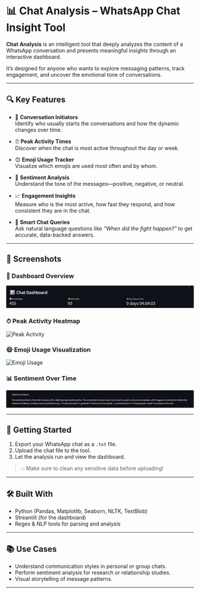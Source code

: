 # 📊 Chat Analysis – WhatsApp Chat Insight Tool

**Chat Analysis** is an intelligent tool that deeply analyzes the content of a WhatsApp conversation and presents meaningful insights through an interactive dashboard.

It’s designed for anyone who wants to explore messaging patterns, track engagement, and uncover the emotional tone of conversations.

---

## 🔍 Key Features

- 🧵 **Conversation Initiators**  
  Identify who usually starts the conversations and how the dynamic changes over time.

- ⏰ **Peak Activity Times**  
  Discover when the chat is most active throughout the day or week.

- 😊 **Emoji Usage Tracker**  
  Visualize which emojis are used most often and by whom.

- 💬 **Sentiment Analysis**  
  Understand the tone of the messages—positive, negative, or neutral.

- 📈 **Engagement Insights**  
  Measure who is the most active, how fast they respond, and how consistent they are in the chat.

- 🤖 **Smart Chat Queries**  
  Ask natural language questions like *“When did the fight happen?”* to get accurate, data-backed answers.

---

## 📸 Screenshots

### 📍 Dashboard Overview
![Dashboard Overview](screenshots/dashboard.png)

### ⏱ Peak Activity Heatmap
![Peak Activity](screenshots/peak_activity.png)

### 😄 Emoji Usage Visualization
![Emoji Usage](screenshots/emoji_usage.png)

### 📊 Sentiment Over Time
![Sentiment Analysis](screenshots/sentiment.png)

---

## 🚀 Getting Started

1. Export your WhatsApp chat as a `.txt` file.
2. Upload the chat file to the tool.
3. Let the analysis run and view the dashboard.

> 💡 Make sure to clean any sensitive data before uploading!

---

## 🛠 Built With

- Python (Pandas, Matplotlib, Seaborn, NLTK, TextBlob)
- Streamlit (for the dashboard)
- Regex & NLP tools for parsing and analysis

---

## 📚 Use Cases

- Understand communication styles in personal or group chats.
- Perform sentiment analysis for research or relationship studies.
- Visual storytelling of message patterns.

---


